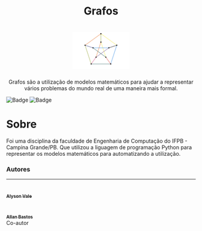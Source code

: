 
<h1 align="center">Grafos</h1>
<h1 align="center">
<img src="https://github.com/GuilhermeEsdras/Grafos/blob/master/images/graph.gif" width="150" style="max-width:100;"  alt=""/>
</h1>
<p align="center">Grafos são a utilização de modelos matemáticos para ajudar a representar vários problemas do mundo real de uma maneira mais formal.</p>

![Badge](https://img.shields.io/badge/python-v3.7-blue) ![Badge](https://img.shields.io/github/license/alysonvale/proj-algoritmos-e-logica-de-programacao)

# Sobre
Foi uma disciplina da faculdade de Engenharia de Computação do IFPB - Campina Grande/PB. Que utilizou a liguagem de programação Python para representar os modelos matemáticos para automatizando a utilização.

### Autores
---
<a href="https://github.com/alysonvale"> 
 <img style="border-radius: 50%;" src="https://avatars.githubusercontent.com/u/47997158?v=4" width="100px;" alt=""/>
 <br />
 <sub><b>Alyson Vale</b></a>
 <br/> <br/>
 <a href="https://github.com/AllanBastos"> 
 <img style="border-radius: 50%;"src="https://avatars.githubusercontent.com/u/44783589?v=4" width="100px;" alt=""/>
 <br />
 <sub><b>Allan Bastos</b></a><br/>
Co-autor


